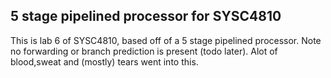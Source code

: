 ## 5 stage pipelined processor for SYSC4810
This is lab 6 of SYSC4810, based off of a 5 stage pipelined processor. Note no forwarding or branch prediction is present (todo later).
Alot of blood,sweat and (mostly) tears went into this. 
